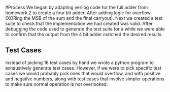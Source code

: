 #Process
We began by adapting verilog code for the full adder from homework 2 to create a four bit adder. After adding logic for overflow (XORing the MSB of the sum and the final carryout). Next we created a test suite to check that the implementation we had created was valid.
After debugging the code used to generate the test suite for a while we were able to confirm that the output from the 4 bit adder matched the desired results.

## Test Cases
Instead of picking 16 test cases by hand we wrote a python program to exhaustively generate test cases. However, if we were to pick specific test cases we would probably pick ones that would overflow, and with positive and negative numbers, along with test cases that involve simpler operations to make sure normal operation is not overlooked.


